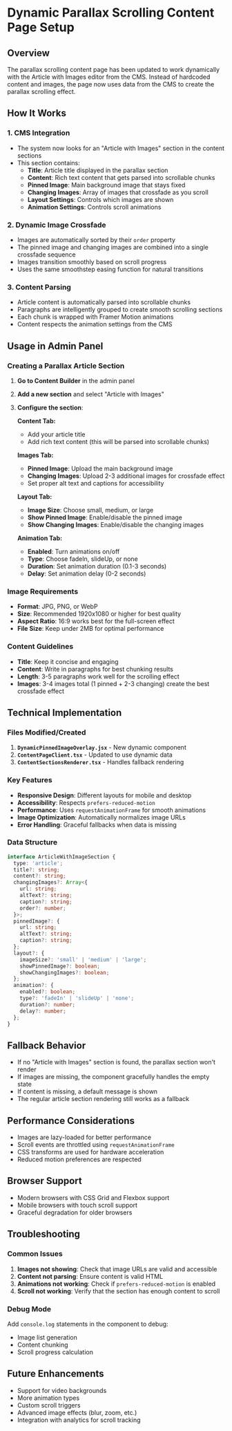 # Dynamic Parallax Scrolling Content Page Setup

## Overview

The parallax scrolling content page has been updated to work dynamically with the Article with Images editor from the CMS. Instead of hardcoded content and images, the page now uses data from the CMS to create the parallax scrolling effect.

## How It Works

### 1. CMS Integration
- The system now looks for an "Article with Images" section in the content sections
- This section contains:
  - **Title**: Article title displayed in the parallax section
  - **Content**: Rich text content that gets parsed into scrollable chunks
  - **Pinned Image**: Main background image that stays fixed
  - **Changing Images**: Array of images that crossfade as you scroll
  - **Layout Settings**: Controls which images are shown
  - **Animation Settings**: Controls scroll animations

### 2. Dynamic Image Crossfade
- Images are automatically sorted by their `order` property
- The pinned image and changing images are combined into a single crossfade sequence
- Images transition smoothly based on scroll progress
- Uses the same smoothstep easing function for natural transitions

### 3. Content Parsing
- Article content is automatically parsed into scrollable chunks
- Paragraphs are intelligently grouped to create smooth scrolling sections
- Each chunk is wrapped with Framer Motion animations
- Content respects the animation settings from the CMS

## Usage in Admin Panel

### Creating a Parallax Article Section

1. **Go to Content Builder** in the admin panel
2. **Add a new section** and select "Article with Images"
3. **Configure the section**:

   **Content Tab:**
   - Add your article title
   - Add rich text content (this will be parsed into scrollable chunks)

   **Images Tab:**
   - **Pinned Image**: Upload the main background image
   - **Changing Images**: Upload 2-3 additional images for crossfade effect
   - Set proper alt text and captions for accessibility

   **Layout Tab:**
   - **Image Size**: Choose small, medium, or large
   - **Show Pinned Image**: Enable/disable the pinned image
   - **Show Changing Images**: Enable/disable the changing images

   **Animation Tab:**
   - **Enabled**: Turn animations on/off
   - **Type**: Choose fadeIn, slideUp, or none
   - **Duration**: Set animation duration (0.1-3 seconds)
   - **Delay**: Set animation delay (0-2 seconds)

### Image Requirements

- **Format**: JPG, PNG, or WebP
- **Size**: Recommended 1920x1080 or higher for best quality
- **Aspect Ratio**: 16:9 works best for the full-screen effect
- **File Size**: Keep under 2MB for optimal performance

### Content Guidelines

- **Title**: Keep it concise and engaging
- **Content**: Write in paragraphs for best chunking results
- **Length**: 3-5 paragraphs work well for the scrolling effect
- **Images**: 3-4 images total (1 pinned + 2-3 changing) create the best crossfade effect

## Technical Implementation

### Files Modified/Created

1. **`DynamicPinnedImageOverlay.jsx`** - New dynamic component
2. **`ContentPageClient.tsx`** - Updated to use dynamic data
3. **`ContentSectionsRenderer.tsx`** - Handles fallback rendering

### Key Features

- **Responsive Design**: Different layouts for mobile and desktop
- **Accessibility**: Respects `prefers-reduced-motion`
- **Performance**: Uses `requestAnimationFrame` for smooth animations
- **Image Optimization**: Automatically normalizes image URLs
- **Error Handling**: Graceful fallbacks when data is missing

### Data Structure

```typescript
interface ArticleWithImageSection {
  type: 'article';
  title?: string;
  content?: string;
  changingImages?: Array<{
    url: string;
    altText?: string;
    caption?: string;
    order?: number;
  }>;
  pinnedImage?: {
    url: string;
    altText?: string;
    caption?: string;
  };
  layout?: {
    imageSize?: 'small' | 'medium' | 'large';
    showPinnedImage?: boolean;
    showChangingImages?: boolean;
  };
  animation?: {
    enabled?: boolean;
    type?: 'fadeIn' | 'slideUp' | 'none';
    duration?: number;
    delay?: number;
  };
}
```

## Fallback Behavior

- If no "Article with Images" section is found, the parallax section won't render
- If images are missing, the component gracefully handles the empty state
- If content is missing, a default message is shown
- The regular article section rendering still works as a fallback

## Performance Considerations

- Images are lazy-loaded for better performance
- Scroll events are throttled using `requestAnimationFrame`
- CSS transforms are used for hardware acceleration
- Reduced motion preferences are respected

## Browser Support

- Modern browsers with CSS Grid and Flexbox support
- Mobile browsers with touch scroll support
- Graceful degradation for older browsers

## Troubleshooting

### Common Issues

1. **Images not showing**: Check that image URLs are valid and accessible
2. **Content not parsing**: Ensure content is valid HTML
3. **Animations not working**: Check if `prefers-reduced-motion` is enabled
4. **Scroll not working**: Verify that the section has enough content to scroll

### Debug Mode

Add `console.log` statements in the component to debug:
- Image list generation
- Content chunking
- Scroll progress calculation

## Future Enhancements

- Support for video backgrounds
- More animation types
- Custom scroll triggers
- Advanced image effects (blur, zoom, etc.)
- Integration with analytics for scroll tracking





